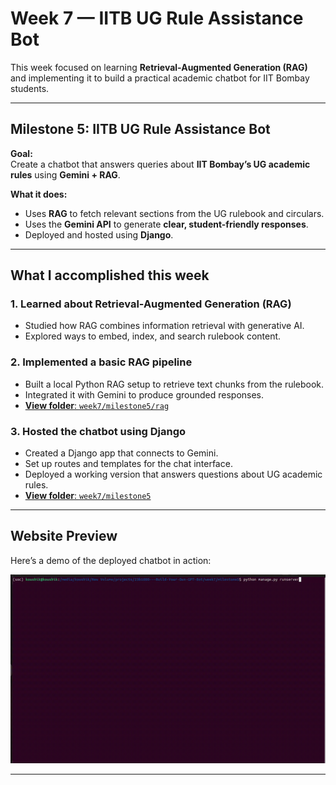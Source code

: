 #  Week 7 — IITB UG Rule Assistance Bot

This week focused on learning **Retrieval-Augmented Generation (RAG)** and implementing it to build a practical academic chatbot for IIT Bombay students.

---

## **Milestone 5: IITB UG Rule Assistance Bot**

**Goal:**  
Create a chatbot that answers queries about **IIT Bombay’s UG academic rules** using **Gemini + RAG**.

**What it does:**  
- Uses **RAG** to fetch relevant sections from the UG rulebook and circulars.
- Uses the **Gemini API** to generate **clear, student-friendly responses**.
- Deployed and hosted using **Django**.

---

## What I accomplished this week

###  1. Learned about Retrieval-Augmented Generation (RAG)
- Studied how RAG combines information retrieval with generative AI.
- Explored ways to embed, index, and search rulebook content.

### 2. Implemented a basic RAG pipeline
- Built a local Python RAG setup to retrieve text chunks from the rulebook.
- Integrated it with Gemini to produce grounded responses.
- [ **View folder**: `week7/milestone5/rag`](./milestone5/rag)

### 3. Hosted the chatbot using Django
- Created a Django app that connects to Gemini.
- Set up routes and templates for the chat interface.
- Deployed a working version that answers questions about UG academic rules.
- [**View folder**: `week7/milestone5`](./milestone5)

---


## **Website Preview**

Here’s a demo of the deployed chatbot in action:

![IITB UG Rule Assistance Bot Demo](./ug_rulebook_guide_preview.gif)

---
